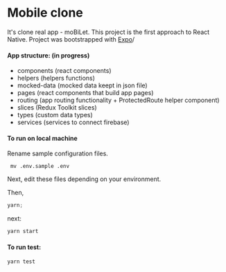 # Mobile clone

It's clone real app - moBiLet. This project is the first approach to React Native.
Project was bootstrapped with [Expo](https://expo.io/)/

#### App structure: (in progress)

- components (react components)
- helpers (helpers functions)
- mocked-data (mocked data keept in json file)
- pages (react components that build app pages)
- routing (app routing functionality + ProtectedRoute helper component)
- slices (Redux Toolkit slices)
- types (custom data types)
- services (services to connect firebase)

#### To run on local machine

Rename sample configuration files.

```
 mv .env.sample .env
```

Next, edit these files depending on your environment.

Then,

```javascript
yarn;
```

next:

```javascript
yarn start
```

#### To run test:

```javascript
yarn test
```
